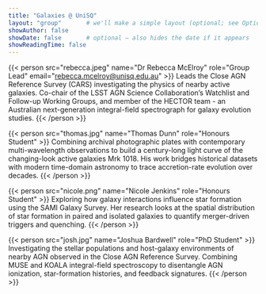 ```yaml
---
title: "Galaxies @ UniSQ"
layout: "group"       # we'll make a simple layout (optional; see Option A.2)
showAuthor: false
showDate: false       # optional – also hides the date if it appears
showReadingTime: false
---
```




{{< person src="rebecca.jpeg" name="Dr Rebecca McElroy" role="Group Lead" email="rebecca.mcelroy@unisq.edu.au" >}}
Leads the Close AGN Reference Survey (CARS) investigating the physics of nearby active galaxies. Co-chair of the LSST AGN Science Collaboration’s Watchlist and Follow-up Working Groups, and member of the HECTOR team - an Australian next-generation integral-field spectrograph for galaxy evolution studies.
{{< /person >}}

{{< person src="thomas.jpg" name="Thomas Dunn" role="Honours Student" >}}
Combining archival photographic plates with contemporary multi-wavelength observations to build a century-long light curve of the changing-look active galaxies Mrk 1018. His work bridges historical datasets with modern time-domain astronomy to trace accretion-rate evolution over decades.
{{< /person >}}

{{< person src="nicole.png" name="Nicole Jenkins" role="Honours Student" >}}
Exploring how galaxy interactions influence star formation using the SAMI Galaxy Survey. Her research looks at the spatial distribution of star formation in paired and isolated galaxies to quantify merger-driven triggers and quenching.
{{< /person >}}

{{< person src="josh.jpg" name="Joshua Bardwell" role="PhD Student" >}}
Investigating the stellar populations and host-galaxy environments of nearby AGN observed in the Close AGN Reference Survey. Combining MUSE and KOALA integral-field spectroscopy to disentangle AGN ionization, star-formation histories, and feedback signatures.
{{< /person >}}

<!-- {{< person src="kai.jpg" name="Kai S." role="MPhil — IFU Kinematics in Mergers" email="kai@..." >}}
Outflows and shocks in late-stage mergers using MUSE and HECTOR.
{{< /person >}} -->